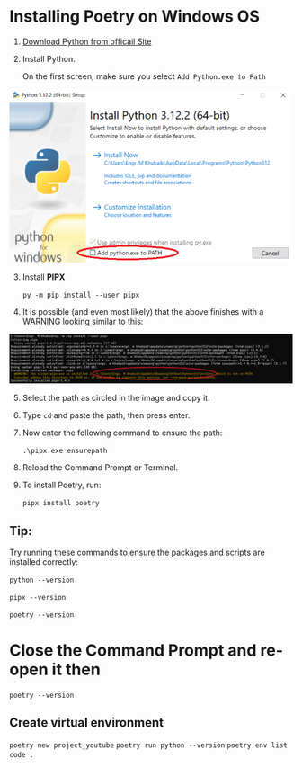 # Installing Poetry on Windows OS

1. [Download Python from officail Site](https://www.python.org/downloads/)
2. Install Python.

    On the first screen, make sure you select `Add Python.exe to Path`

![Python_setup](https://raw.githubusercontent.com/mkdeveloper/Installing_Poetry_in_windows_OS/main/Python_setup.PNG)


3.  Install **PIPX**

    `py -m pip install --user pipx`

4.  It is possible (and even most likely) that the above finishes with a WARNING looking similar to this:

![pipx_path](https://raw.githubusercontent.com/mkdeveloper/Installing_Poetry_in_windows_OS/main/pipx_path.png)

5.  Select the path as circled in the image and copy it.

6.  Type `cd` and paste the path, then press enter.

7.  Now enter the following command to ensure the path:

    `.\pipx.exe ensurepath`

8. Reload the Command Prompt or Terminal.

9. To install Poetry, run:

    `pipx install poetry`


## Tip:
Try running these commands to ensure the packages and scripts are installed correctly:

`python --version`

`pipx --version`

`poetry --version`

# Close the Command Prompt and re-open it then 
`poetry --version`

## Create virtual environment
`poetry new project_youtube` 
`poetry run python --version`
`poetry env list`
`code .`